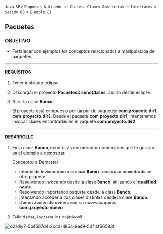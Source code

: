 
`Java SE`> `Paquetes & Diseño de Clases: Clases Abstractas e Interfaces` > `Sesión 08` > `Ejemplo 01`

## Paquetes

### OBJETIVO

- Fortalecer con ejemplos los conceptos relacionados a manipulación de paquetes.

<hr>

#### REQUISITOS

1. Tener instalado eclipse.
2. Descargar el proyecto <b>PaquetesDiseñoClases</b>, abrirlo desde eclipse.
3. Abrir la clase <b>Banco</b>.
   
   El proyecto está compuesto por un par de paquetes: <b>com.proyecto.dir1</b>, <b>com.proyecto.dir2</b>. Desde el paquete <b>com.proyecto.dir1</b>, intentaremos invocar clases encontradas en el paquete <b>com.proyecto.dir2</b>.
<hr>

#### DESARROLLO

1. En la clase <b>Banco</b>, econtrarás enumerados comentarios que te guiarán en el ejemplo a demostrar.

   Conceptos a Demostar:
   
    <ul>
      <li> Intento de invocar desde la clase <b>Banco</b>, una clase encontrada en otro paquete.
      <li> Resolviendo invocando desde la clase <b>Banco</b>, utilizando el <b>qualified name</b>.
      <li> Resolviendo importando paquete desde la clase <b>Banco</b>.
      <li> Intentando acceder a dos clases distintas desde la clase <b>Banco</b>.
      <li> Demostración de como crear un nuevo paquete. <b>com.proyecto.nuevo</b>
   </ul>

2. Felicidades, lograste los objetivos!!

![d2zdiy7-5b4587d4-3ccd-4854-9ed9-5df10f56593f](https://user-images.githubusercontent.com/56565204/67425280-51a5c600-f59d-11e9-9baf-5ef3aeca8a11.png)
